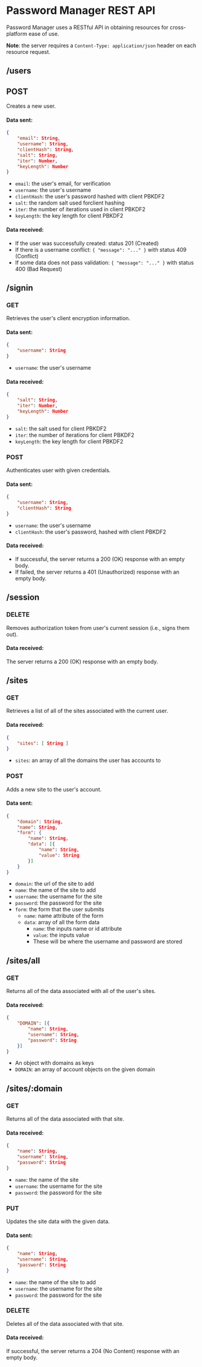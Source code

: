 # Password Manager REST API
Password Manager uses a RESTful API in obtaining resources for cross-platform ease of use.

**Note**: the server requires a `Content-Type: application/json` header on each resource request.

## /users

## POST
Creates a new user.

#### Data sent:
```json
{
    "email": String,
    "username": String,
    "clientHash": String,
    "salt": String,
    "iter": Number,
    "keyLength": Number
}
```

- `email`: the user's email, for verification
- `username`: the user's username
- `clientHash`: the user's password hashed with client PBKDF2
- `salt`: the random salt used forclient hashing
- `iter`: the number of iterations used in client PBKDF2
- `keyLength`: the key length for client PBKDF2

#### Data received:
- If the user was successfully created: status 201 (Created)
- If there is a username conflict: `{ "message": "..." }` with status 409 (Conflict)
- If some data does not pass validation: `{ "message": "..." }` with status 400 (Bad Request)

## /signin

### GET
Retrieves the user's client encryption information.

#### Data sent:
```json
{
    "username": String
}
```

- `username`: the user's username

#### Data received:
```json
{
    "salt": String,
    "iter": Number,
    "keyLength": Number
}
```

- `salt`: the salt used for client PBKDF2
- `iter`: the number of iterations for client PBKDF2
- `keyLength`: the key length for client PBKDF2

### POST
Authenticates user with given credentials.

#### Data sent:
```json
{
    "username": String,
    "clientHash": String
}
```

- `username`: the user's username
- `clientHash`: the user's password, hashed with client PBKDF2

#### Data received:
- If successful, the server returns a 200 (OK) response with an empty body.
- If failed, the server returns a 401 (Unauthorized) response with an empty body.

## /session

### DELETE
Removes authorization token from user's current session (i.e., signs them out).

#### Data received:
The server returns a 200 (OK) response with an empty body.

## /sites

### GET
Retrieves a list of all of the sites associated with the current user.

#### Data received:
```json
{
    "sites": [ String ]
}
```

- `sites`: an array of all the domains the user has accounts to

### POST
Adds a new site to the user's account.

#### Data sent:
```json
{
    "domain": String,
    "name": String,
    "form": {
        "name": String,
        "data": [{
            "name": String,
            "value": String
        }]
    }
}
```

- `domain`: the url of the site to add
- `name`: the name of the site to add
- `username`: the username for the site
- `password`: the password for the site
- `form`: the form that the user submits
    + `name`: name attribute of the form
    + `data`: array of all the form data
        * `name`: the inputs name or id attribute
        * `value`: the inputs value
        * These will be where the username and password are stored

## /sites/all

### GET
Returns all of the data associated with all of the user's sites.

#### Data received:
```json
{
    "DOMAIN": [{
        "name": String,
        "username": String,
        "password": String
    }]
}
```

- An object with domains as keys
- `DOMAIN`: an array of account objects on the given domain

## /sites/:domain

### GET
Returns all of the data associated with that site.

#### Data received:
```json
{
    "name": String,
    "username": String,
    "password": String
}
```
- `name`: the name of the site
- `username`: the username for the site
- `password`: the password for the site


### PUT
Updates the site data with the given data.

#### Data sent:
```json
{
    "name": String,
    "username": String,
    "password": String
}
```

- `name`: the name of the site to add
- `username`: the username for the site
- `password`: the password for the site

### DELETE
Deletes all of the data associated with that site.

#### Data received:
If successful, the server returns a 204 (No Content) response with an empty body.

